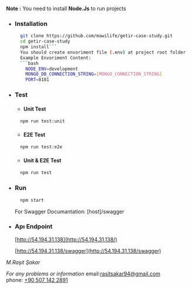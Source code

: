 **Note :** You need to install **Node.Js** to run projects
- ### Installation
  ```bash
    git clone https://github.com/mawilife/getir-case-study.git
    cd getir-case-study
    npm install```
    You should create envoriment file (.env) at project root folder
    Example Envoriment Content:
    ```bash
      NODE_ENV=development
      MONGO_DB_CONNECTION_STRING=[MONGO_CONNECTION_STRING]
      PORT=8181
    ```
 
- ### Test
  - #### Unit Test
  ```bash
    npm run test:unit
    ```
  - #### E2E Test
  ```bash
    npm run test:e2e
   ``` 
  - #### Unit & E2E Test
  ```bash
    npm run test
    ```
- ### Run
  ```bash
    npm start
    ```
    For Swagger Documantation: [host]/swagger
- ### Apı Endpoint
  [http://54.194.31.138](http://54.194.31.138/)
  
  [http://54.194.31.138/swagger](http://54.194.31.138/swagger)
  
*M.Raşit Şakar*

*For any problems or information*
email:[rasitsakar94@gmail.com](mailto:rasitsakar94@gmail.com?subject=Getir%20Case%20Information%20Request)  
phone: [+90 507 142 2891](tel:+905071422891)
